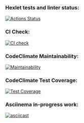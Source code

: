 ### Hexlet tests and linter status:
[![Actions Status](https://github.com/Myakot/python-project-50/actions/workflows/hexlet-check.yml/badge.svg)](https://github.com/Myakot/python-project-50/actions)

### CI Check:
[![CI check](https://github.com/Myakot/python-project-50/actions/workflows/pyci.yml/badge.svg)](https://github.com/Myakot/python-project-50/actions/workflows/pyci.yml)

### CodeClimate Maintainability:
[![Maintainability](https://api.codeclimate.com/v1/badges/e5bcf1b92ff88ca294c0/maintainability)](https://codeclimate.com/github/Myakot/python-project-50/maintainability)

### CodeClimate Test Coverage:
[![Test Coverage](https://api.codeclimate.com/v1/badges/e5bcf1b92ff88ca294c0/test_coverage)](https://codeclimate.com/github/Myakot/python-project-50/test_coverage)

### Asciinema in-progress work:
[![asciicast](https://asciinema.org/a/2yaVrXLQekZzfo5TOAq08eXHg.svg)](https://asciinema.org/a/2yaVrXLQekZzfo5TOAq08eXHg)
